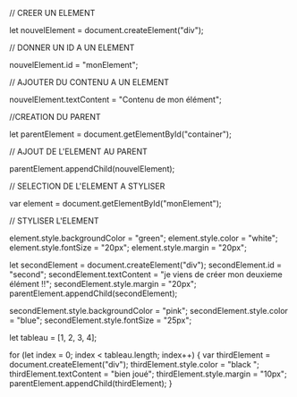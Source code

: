 // CREER UN ELEMENT

let nouvelElement = document.createElement("div");

// DONNER UN ID A UN ELEMENT

nouvelElement.id = "monElement";

// AJOUTER DU CONTENU A UN ELEMENT

nouvelElement.textContent = "Contenu de mon élément";

//CREATION DU PARENT

let parentElement = document.getElementById("container");

// AJOUT DE L'ELEMENT AU PARENT

parentElement.appendChild(nouvelElement);

// SELECTION DE L'ELEMENT A STYLISER

var element = document.getElementById("monElement");

// STYLISER L'ELEMENT

element.style.backgroundColor = "green";
element.style.color = "white";
element.style.fontSize = "20px";
element.style.margin = "20px";

let secondElement = document.createElement("div");
secondElement.id = "second";
secondElement.textContent = "je viens de créer mon deuxieme élément !!";
secondElement.style.margin = "20px";
parentElement.appendChild(secondElement);

secondElement.style.backgroundColor = "pink";
secondElement.style.color = "blue";
secondElement.style.fontSize = "25px";

let tableau = [1, 2, 3, 4];

for (let index = 0; index < tableau.length; index++) {
  var thirdElement = document.createElement("div");
  thirdElement.style.color = "black ";
  thirdElement.textContent = "bien joué";
  thirdElement.style.margin = "10px";
  parentElement.appendChild(thirdElement);
}
